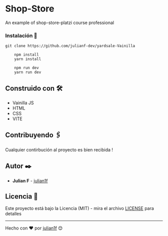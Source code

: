# Shop-Store

An example of shop-store-platzi course professional 


### Instalación 🔧

```
git clone https://github.com/julianf-dev/yardsale-Vainilla
```

```
    npm install
    yarn install
```

```
    npm run dev
    yarn run dev
```

## Construido con 🛠️

- Vainilla JS
- HTML
- CSS
- VITE


## Contribuyendo 🖇️

Cualquier contirbución al proyecto es bien recibida !

## Autor ✒️

- **Julian F** - [julian1f](https://github.com/julianf-dev)

## Licencia 📄

Este proyecto está bajo la Licencia (MIT) - mira el archivo [LICENSE](LICENSE) para detalles

---

Hecho con ❤️ por [julian1f](https://github.com/julianf-dev) 😊